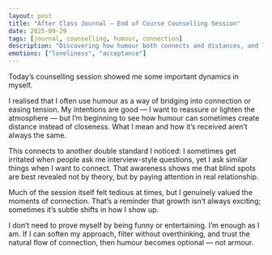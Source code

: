 ```yaml
---
layout: post
title: "After Class Journal – End of Course Counselling Session"
date: 2025-09-29
tags: [journal, counselling, humour, connection]
description: "Discovering how humour both connects and distances, and learning to soften into genuine presence."
emotions: ["loneliness", "acceptance"]
---
```


Today’s counselling session showed me some important dynamics in myself.  

I realised that I often use humour as a way of bridging into connection or easing tension. My intentions are good — I want to reassure or lighten the atmosphere — but I’m beginning to see how humour can sometimes create distance instead of closeness. What I mean and how it’s received aren’t always the same.  

This connects to another double standard I noticed: I sometimes get irritated when people ask me interview-style questions, yet I ask similar things when I want to connect. That awareness shows me that blind spots are best revealed not by theory, but by paying attention in real relationship.  

Much of the session itself felt tedious at times, but I genuinely valued the moments of connection. That’s a reminder that growth isn’t always exciting; sometimes it’s subtle shifts in how I show up.  

I don’t need to prove myself by being funny or entertaining. I’m enough as I am. If I can soften my approach, filter without overthinking, and trust the natural flow of connection, then humour becomes optional — not armour.  
